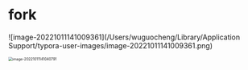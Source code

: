 # fork

![image-20221011141009361](/Users/wuguocheng/Library/Application Support/typora-user-images/image-20221011141009361.png)

<img src="/Users/wuguocheng/Library/Application Support/typora-user-images/image-20221011141040791.png" alt="image-20221011141040791" style="zoom:50%;" />

